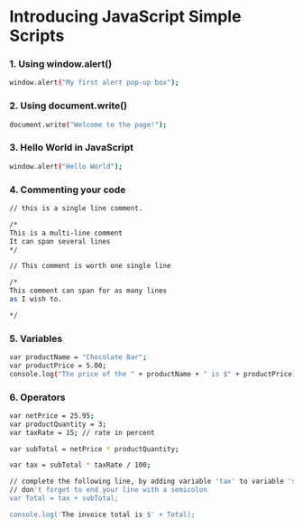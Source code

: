 # Introducing JavaScript Simple Scripts

### 1. Using window.alert()
```sh
window.alert("My first alert pop-up box");
```

### 2. Using document.write()

```sh
document.write("Welcome to the page!");
```

### 3. Hello World in JavaScript

```sh
window.alert("Hello World");
```


### 4. Commenting your code

```sh
// this is a single line comment.

/*
This is a multi-line comment
It can span several lines
*/

// This comment is worth one single line

/*
This comment can span for as many lines
as I wish to. 

*/
```

### 5. Variables

```sh
var productName = "Chocolate Bar";
var productPrice = 5.00;
console.log("The price of the " + productName + " is $" + productPrice);
```

### 6. Operators

```sh
var netPrice = 25.95;
var productQuantity = 3;
var taxRate = 15; // rate in percent

var subTotal = netPrice * productQuantity;

var tax = subTotal * taxRate / 100;

// complete the following line, by adding variable 'tax' to variable 'subTotal'
// don't forget to end your line with a semicolon
var Total = tax + subTotal;

console.log('The invoice total is $' + Total);
```
